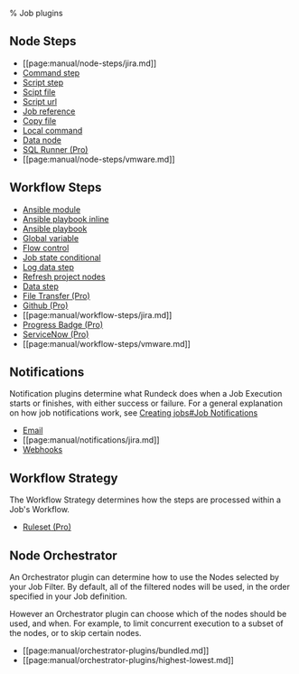 % Job plugins

## Node Steps

* [[page:manual/node-steps/jira.md]]
* [Command step](node-steps/builtin-node-steps.html#command-step)
* [Script step](node-steps/builtin-node-steps.html#script-step)
* [Scipt file](node-steps/builtin-node-steps.html#script-file-step)
* [Script url](node-steps/builtin-node-steps.html#script-url-step)
* [Job reference](node-steps/builtin-node-steps.html#job-reference-step)
* [Copy file](node-steps/builtin-node-steps.html#copy-file-step)
* [Local command](node-steps/builtin-node-steps.html#local-command-step)
* [Data node](node-steps/builtin-node-steps.html#data-node-step)
* [SQL Runner (Pro)](node-steps/sqlrunner-plugin-pro.html)
* [[page:manual/node-steps/vmware.md]]


## Workflow Steps

* [Ansible module](workflow-steps/builtin-workflow-steps.html#ansible-module)
* [Ansible playbook inline](workflow-steps/builtin-workflow-steps.html#ansible-playbook-inline)
* [Ansible playbook](workflow-steps/builtin-workflow-steps.html#ansible-playbook)
* [Global variable](workflow-steps/builtin-workflow-steps.html#global-variable)
* [Flow control](workflow-steps/builtin-workflow-steps.html#flow-control)
* [Job state conditional](workflow-steps/builtin-workflow-steps.html#job-state-conditional)
* [Log data step](workflow-steps/builtin-workflow-steps.html#log-data-step)
* [Refresh project nodes](workflow-steps/builtin-workflow-steps.html#refresh-project-nodes)
* [Data step](workflow-steps/builtin-workflow-steps.html#data-step)
* [File Transfer (Pro)](workflow-steps/file-transfer-plugins.html)
* [Github (Pro)](workflow-steps/github-script-plugin-pro.html)
* [[page:manual/workflow-steps/jira.md]]
* [Progress Badge (Pro)](workflow-steps/progress-badge-plugin-pro.html#progress-badge-workflow-step-plugin)
* [ServiceNow (Pro)](workflow-steps/servicenow-plugins.html)
* [[page:manual/workflow-steps/vmware.md]]

## Notifications

Notification plugins determine what Rundeck does when a Job Execution
starts or finishes, with either success or failure. For a general
explanation on how job notifications work, see [Creating jobs#Job Notifications](creating-jobs.html#job-notifications)

* [Email](notifications/email.html)
* [[page:manual/notifications/jira.md]]
* [Webhooks](notifications/webhooks.html)

## Workflow Strategy

The Workflow Strategy determines how the steps are processed within a Job's Workflow.

* [Ruleset (Pro)](workflow-strategies/ruleset-workflow-strategy-plugin.html)

## Node Orchestrator

An Orchestrator plugin can determine how to use the Nodes selected by your Job Filter. By default, all of the filtered nodes will be used,
in the order specified in your Job definition.

However an Orchestrator plugin can choose which of the nodes should be used, and when.  For example,
to limit concurrent execution to a subset of the nodes, or to skip certain nodes.

* [[page:manual/orchestrator-plugins/bundled.md]]
* [[page:manual/orchestrator-plugins/highest-lowest.md]]